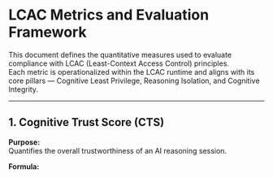 # LCAC Metrics and Evaluation Framework

This document defines the quantitative measures used to evaluate compliance with LCAC (Least-Context Access Control) principles.  
Each metric is operationalized within the LCAC runtime and aligns with its core pillars — Cognitive Least Privilege, Reasoning Isolation, and Cognitive Integrity.

---

## 1. Cognitive Trust Score (CTS)

**Purpose:**  
Quantifies the overall trustworthiness of an AI reasoning session.

**Formula:**
